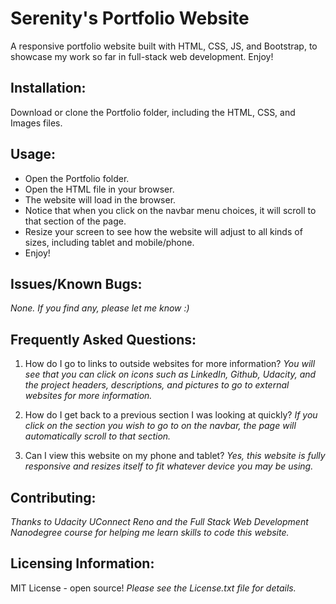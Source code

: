  #  Serenity's Portfolio Website

   A responsive portfolio website built with HTML, CSS, JS, and Bootstrap, to showcase my work so far in full-stack web development.  Enjoy!

 ##  Installation:
   Download or clone the Portfolio folder, including the HTML, CSS, and Images files.

 ##  Usage:
* Open the Portfolio folder.  
* Open the HTML file in your browser.
* The website will load in the browser.
* Notice that when you click on the navbar menu choices, it will scroll to that section of the page.
* Resize your screen to see how the website will adjust to all kinds of sizes, including tablet and mobile/phone.  
* Enjoy!

 ##  Issues/Known Bugs:
_None._
_If you find any, please let me know :)_

 ##  Frequently Asked Questions:

1.   How do I go to links to outside websites for more information?
*You will see that you can click on icons such as LinkedIn, Github, Udacity, and the project headers, descriptions, and pictures to go to external websites for more information.*

 2.  How do I get back to a previous section I was looking at quickly?
 *If you click on the section you wish to go to on the navbar, the page will automatically scroll to that section.*

 3.  Can I view this website on my phone and tablet?
 *Yes, this website is fully responsive and resizes itself to fit whatever device you may be using.*

 ##  Contributing:
 *Thanks to Udacity UConnect Reno and the Full Stack Web Development Nanodegree course for helping me learn skills to code this website.*

 ##  Licensing Information:
   MIT License - open source! *Please see the License.txt file for details.*
